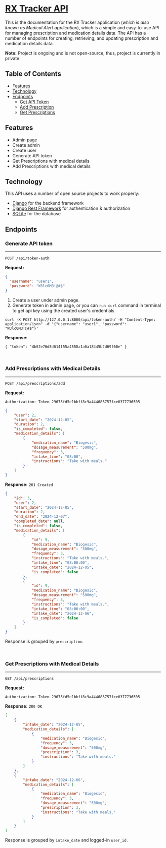 # [RX Tracker API](https://github.com/mcdylanb/medAlert)

This is the documentation for the RX Tracker application (*which is also known as Medical Alert application*), which is a simple and easy-to-use API for managing prescription and medication details data. The API has a number of endpoints for creating, retrieving, and updating prescription and medication details data.

**Note:** Project is ongoing and is not open-source, thus, project is currently in private.

## Table of Contents
- [Features](https://github.com/OlegAngelo/rx-tracker-api/tree/update_readme_get_started?tab=readme-ov-file#features)
- [Technology](https://github.com/OlegAngelo/rx-tracker-api/tree/update_readme_get_started?tab=readme-ov-file#technology)
- [Endpoints](https://github.com/OlegAngelo/rx-tracker-api/tree/update_readme_get_started?tab=readme-ov-file#endpoints)
  - [Get API Token](https://github.com/OlegAngelo/rx-tracker-api/tree/update_readme_get_started?tab=readme-ov-file#generate-api-token)
  - [Add Prescription](https://github.com/OlegAngelo/rx-tracker-api/tree/update_readme_get_started?tab=readme-ov-file#add-prescriptions-with-medical-details)
  - [Get Prescriptions](https://github.com/OlegAngelo/rx-tracker-api/tree/update_readme_get_started?tab=readme-ov-file#add-prescriptions-with-medical-details)

## Features
- Admin page
- Create admin
- Create user
- Generate API token
- Get Prescriptions with medical details
- Add Prescriptions with medical details

## Technology
This API uses a number of open source projects to work properly:

- [Django](https://www.djangoproject.com/) for the backend framework
- [Django Rest Framework](https://www.django-rest-framework.org/) for authentication & authorization
- [SQLite](https://www.sqlitetutorial.net/) for the database

## Endpoints

### Generate API token

---
```
POST /api/token-auth
```

**Request:**
```json
{
  "username": "user1",
  "password": "W3lc0M3!@#$"
}
```

1. Create a user under admin page.
2. Generate token in admin page, or you can `run curl` command in terminal to get api key using the created user's credentials.
```
curl -X POST http://127.0.0.1:8000/api/token-auth/ -H "Content-Type: application/json" -d '{"username": "user1", "password": "W3lc0M3!@#$"}'
```

**Response:**
```
{ "token": "4b62e76d5d614f55a4558a1a6a18445b2d69f60e" }
```

<br />


### Add Prescriptions with Medical Details

---

```
POST /api/prescriptions/add
```
**Request:**
```
Authorization: Token 29675fd5e1bbff8c9a444683757fce0377736505
```
```json
{
    "user": 2,
    "start_date": "2024-12-05",
    "duration": 2,
    "is_completed": false,
    "medication_details": [
        {
            "medication_name": "Biogesic",
            "dosage_measurement": "500mg",
            "frequency": 3,
            "intake_time": "08:00",
            "instructions": "Take with meals."
        }
    ]
}
```

**Response:**
`201 Created`

```json
{
    "id": 3,
    "user": 2,
    "start_date": "2024-12-05",
    "duration": 2,
    "end_date": "2024-12-07",
    "completed_date": null,
    "is_completed": false,
    "medication_details": [
        {
            "id": 9,
            "medication_name": "Biogesic",
            "dosage_measurement": "500mg",
            "frequency": 3,
            "instructions": "Take with meals.",
            "intake_time": "08:00:00",
            "intake_date": "2024-12-05",
            "is_completed": false
        },
        {
            "id": 9,
            "medication_name": "Biogesic",
            "dosage_measurement": "500mg",
            "frequency": 3,
            "instructions": "Take with meals.",
            "intake_time": "08:00:00",
            "intake_date": "2024-12-06",
            "is_completed": false
        }
    ]
}
```
Response is grouped by `prescription`.

<br />

### Get Prescriptions with Medical Details

---
```
GET /api/prescriptions
```

**Request:**
```
Authorization: Token 29675fd5e1bbff8c9a444683757fce0377736505
```

**Response:**
`200 OK`

```json
[
    {
        "intake_date": "2024-12-05",
        "medication_details": [
            {
                "medication_name": "Biogesic",
                "frequency": 3,
                "dosage_measurement": "500mg",
                "prescription": 3,
                "instructions": "Take with meals."
            }
        ]
    },
    {
        "intake_date": "2024-12-06",
        "medication_details": [
            {
                "medication_name": "Biogesic",
                "frequency": 3,
                "dosage_measurement": "500mg",
                "prescription": 3,
                "instructions": "Take with meals."
            }
        ]
    }
]
```
Response is grouped by `intake_date` and logged-in `user_id`.
